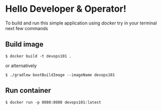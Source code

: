# Hello Developer & Operator!

To build and run this simple application using *docker*
try in your terminal next few commands

## Build image

    $ docker build -t devops101 .

or alternatively

    $ ./gradlew bootBuildImage --imageName devops101

## Run container

    $ docker run -p 8080:8080 devops101:latest
